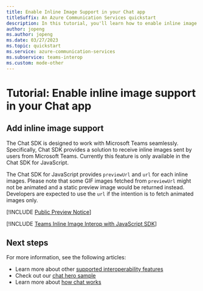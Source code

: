 ```yaml
---
title: Enable Inline Image Support in your Chat app
titleSuffix: An Azure Communication Services quickstart
description: In this tutorial, you'll learn how to enable inline image interoperability with the Azure Communication Chat SDK
author: jopeng
ms.author: jopeng
ms.date: 03/27/2023
ms.topic: quickstart
ms.service: azure-communication-services
ms.subservice: teams-interop
ms.custom: mode-other
---
```


# Tutorial: Enable inline image support in your Chat app

## Add inline image support
The Chat SDK is designed to work with Microsoft Teams seamlessly. Specifically, Chat SDK provides a solution to receive inline images sent by users from Microsoft Teams. Currently this feature is only available in the Chat SDK for JavaScript. 

The Chat SDK for JavaScript provides `previewUrl` and `url` for each inline images. Please note that some GIF images fetched from `previewUrl` might not be animated and a static preview image would be returned instead. Developers are expected to use the `url` if the intention is to fetch animated images only.

[!INCLUDE [Public Preview Notice](../../includes/public-preview-include.md)]

[!INCLUDE [Teams Inline Image Interop with JavaScript SDK](./includes/meeting-interop-features-inline-image-javascript.md)]

## Next steps

For more information, see the following articles:

- Learn more about other [supported interoperability features](../../concepts/interop/guest/capabilities.md) 
- Check out our [chat hero sample](../../samples/chat-hero-sample.md)
- Learn more about [how chat works](../../concepts/chat/concepts.md)
